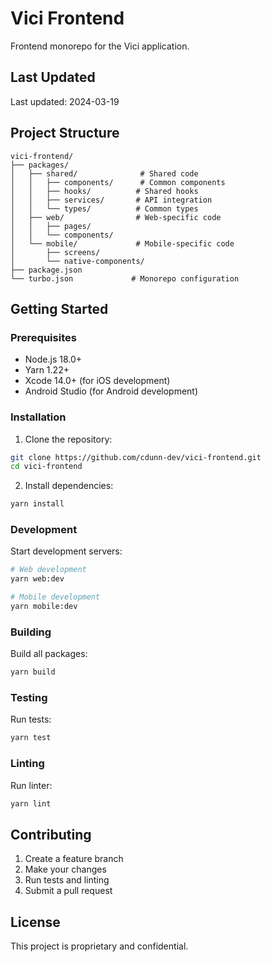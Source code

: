 # Vici Frontend

Frontend monorepo for the Vici application.

## Last Updated
Last updated: 2024-03-19

## Project Structure

```
vici-frontend/
├── packages/
│   ├── shared/              # Shared code
│   │   ├── components/      # Common components
│   │   ├── hooks/          # Shared hooks
│   │   ├── services/       # API integration
│   │   └── types/          # Common types
│   ├── web/                # Web-specific code
│   │   ├── pages/
│   │   └── components/
│   └── mobile/             # Mobile-specific code
│       ├── screens/
│       └── native-components/
├── package.json
└── turbo.json             # Monorepo configuration
```

## Getting Started

### Prerequisites

- Node.js 18.0+
- Yarn 1.22+
- Xcode 14.0+ (for iOS development)
- Android Studio (for Android development)

### Installation

1. Clone the repository:
```bash
git clone https://github.com/cdunn-dev/vici-frontend.git
cd vici-frontend
```

2. Install dependencies:
```bash
yarn install
```

### Development

Start development servers:

```bash
# Web development
yarn web:dev

# Mobile development
yarn mobile:dev
```

### Building

Build all packages:

```bash
yarn build
```

### Testing

Run tests:

```bash
yarn test
```

### Linting

Run linter:

```bash
yarn lint
```

## Contributing

1. Create a feature branch
2. Make your changes
3. Run tests and linting
4. Submit a pull request

## License

This project is proprietary and confidential. 
